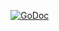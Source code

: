[![GoDoc](https://godoc.org/github.com/matttproud/go-quake/path?status.svg)](https://godoc.org/github.com/matttproud/go-quake/path)

